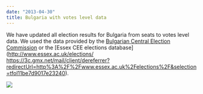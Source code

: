 ```yaml
---
date: "2013-04-30"
title: Bulgaria with votes level data
---
```


We have updated all election results for Bulgaria from seats to votes
level data. We used the data provided by the [Bulgarian
Central Election Commission](http://www.cikbg.org/) or the [Essex CEE elections
database](http://www.essex.ac.uk/elections/
<https://3c.gmx.net/mail/client/dereferrer?redirectUrl=http%3A%2F%2Fwww.essex.ac.uk%2Felections%2F&selection=tfol11be7d9017e23240>).

![](/images/parliament-sweden.jpg)
